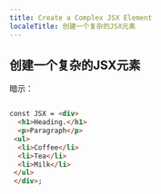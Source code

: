 ```yaml
---
title: Create a Complex JSX Element
localeTitle: 创建一个复杂的JSX元素
---
```

## 创建一个复杂的JSX元素

暗示：

```html

const JSX = <div> 
  <h1>Heading.</h1> 
  <p>Paragraph</p> 
 <ul> 
  <li>Coffee</li> 
  <li>Tea</li> 
  <li>Milk</li> 
 </ul> 
 </div>; 

```